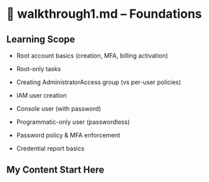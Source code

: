 # 📄 walkthrough1.md – Foundations

## Learning Scope

+ Root account basics (creation, MFA, billing activation)

+ Root-only tasks

+ Creating AdministratorAccess group (vs per-user policies)

+ IAM user creation

+ Console user (with password)

+ Programmatic-only user (passwordless)

+ Password policy & MFA enforcement

+ Credential report basics

## My Content Start Here
